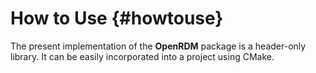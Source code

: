 How to Use          {#howtouse}
==========

The present implementation of the <b>OpenRDM</b> package is a header-only library. It can be easily
incorporated into a project using CMake.
